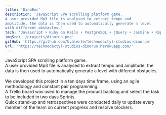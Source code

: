 ```yaml
---
title: 'DinoRun'
description: 'JavaScript SPA scrolling platform game.
A user provided Mp3 file is analysed to extract tempo and
amplitude, the data is then used to automatically generate a level
with different obstacles.'
tech: 'JavaScript • Ruby on Rails • PostgreSQL • jQuery • Jasmine • Rspec • Capybara • Heroku'
imgSrc: '/projects/dinorun.png'
gitHub: 'https://github.com/Uvalente/technodactyl-studios-dinorun'
url: 'https://technodactyl-studios-dinorun.herokuapp.com/'
---
```


JavaScript SPA scrolling platform game.<br>
A user provided Mp3 file is analysed to extract tempo and amplitude, the data is then used to automatically generate a level with different obstacles.<br><br>
We developed this project in a ten days time frame, using an agile methodology and constant pair programming.<br>
A Trello board was used to manage the product backlog and select the task to be included in two days Sprints.<br>
Quick stand-up and retrospectives were conducted daily to update every member of the team on current progress and resolve blockers.